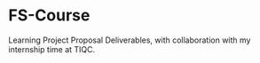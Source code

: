 # FS-Course

Learning Project Proposal Deliverables, with collaboration with my internship time at TIQC.
